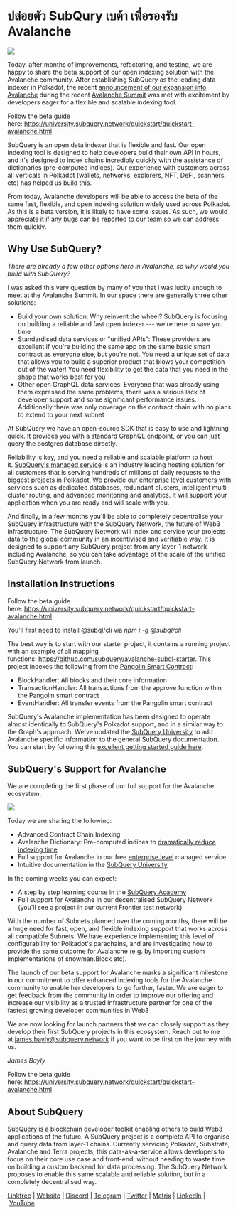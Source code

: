 # ปล่อยตัว SubQury เบต้า เพื่อรองรับ Avalanche

![](https://miro.medium.com/max/1400/1*BiJaESR69-vDimBJmXhQvw.png)

Today, after months of improvements, refactoring, and testing, we are happy to share the beta support of our open indexing solution with the Avalanche community. After establishing SubQuery as the leading data indexer in Polkadot, the recent [announcement of our expansion into Avalanche](./20220321-avalache.md) during the recent [Avalanche Summit](https://www.avalanchesummit.com/agenda) was met with excitement by developers eager for a flexible and scalable indexing tool.

Follow the beta guide here: https://university.subquery.network/quickstart/quickstart-avalanche.html

SubQuery is an open data indexer that is flexible and fast. Our open indexing tool is designed to help developers build their own API in hours, and it's designed to index chains incredibly quickly with the assistance of dictionaries (pre-computed indices). Our experience with customers across all verticals in Polkadot (wallets, networks, explorers, NFT, DeFi, scanners, etc) has helped us build this.

From today, Avalanche developers will be able to access the beta of the same fast, flexible, and open indexing solution widely used across Polkadot. As this is a beta version, it is likely to have some issues. As such, we would appreciate it if any bugs can be reported to our team so we can address them quickly.

## Why Use SubQuery?

_There are already a few other options here in Avalanche, so why would you build with SubQuery?_

I was asked this very question by many of you that I was lucky enough to meet at the Avalanche Summit. In our space there are generally three other solutions:

- Build your own solution: Why reinvent the wheel? SubQuery is focusing on building a reliable and fast open indexer --- we're here to save you time
- Standardised data services or "unified APIs": These providers are excellent if you're building the same app on the same basic smart contract as everyone else, but you're not. You need a unique set of data that allows you to build a superior product that blows your competition out of the water! You need flexibility to get the data that you need in the shape that works best for you
- Other open GraphQL data services: Everyone that was already using them expressed the same problems, there was a serious lack of developer support and some significant performance issues. Additionally there was only coverage on the contract chain with no plans to extend to your next subnet

At SubQuery we have an open-source SDK that is easy to use and lightning quick. It provides you with a standard GraphQL endpoint, or you can just query the postgres database directly.

Reliability is key, and you need a reliable and scalable platform to host it. [SubQuery's managed service](https://subquery.network/managedservices) is an industry leading hosting solution for all customers that is serving hundreds of millions of daily requests to the biggest projects in Polkadot. We provide our [enterprise level customers](./20211228-enterprise-hosted.md) with services such as dedicated databases, redundant clusters, intelligent multi-cluster routing, and advanced monitoring and analytics. It will support your application when you are ready and will scale with you.

And finally, in a few months you'll be able to completely decentralise your SubQuery infrastructure with the SubQuery Network, the future of Web3 infrastructure. The SubQuery Network will index and service your projects data to the global community in an incentivised and verifiable way. It is designed to support any SubQuery project from any layer-1 network including Avalanche, so you can take advantage of the scale of the unified SubQuery Network from launch.

## Installation Instructions

Follow the beta guide here: https://university.subquery.network/quickstart/quickstart-avalanche.html

You'll first need to install @subql/cli via *npm i -g @subql/cli*

The best way is to start with our starter project, it contains a running project with an example of all mapping functions: https://github.com/subquery/avalanche-subql-starter. This project indexes the following from the [Pangolin Smart Contract](https://snowtrace.io/token/0x60781c2586d68229fde47564546784ab3faca982):

- BlockHandler: All blocks and their core information
- TransactionHandler: All transactions from the approve function within the Pangolin smart contract
- EventHandler: All transfer events from the Pangolin smart contract

SubQuery's Avalanche implementation has been designed to operate almost identically to SubQuery's Polkadot support, and in a similar way to the Graph's approach. We've updated the [SubQuery University](https://university.subquery.network/build/introduction.html) to add Avalanche specific information to the general SubQuery documentation. You can start by following this [excellent getting started guide here](https://university.subquery.network/quickstart/quickstart-avalanche.html).

## SubQuery's Support for Avalanche

We are completing the first phase of our full support for the Avalanche ecosystem.

![](https://miro.medium.com/max/1400/0*GUKZJfJCz1nB_3zc)

Today we are sharing the following:

- Advanced Contract Chain Indexing
- Avalanche Dictionary: Pre-computed indices to [dramatically reduce indexing time](./20210630-SubQuery-Just-Got-a-lot-Faster-with-the-Dictionary.md)
- Full support for Avalanche in our free [enterprise level](./20211228-enterprise-hosted.md) managed service
- Intuitive documentation in the [SubQuery University](https://university.subquery.network/)

In the coming weeks you can expect:

- A step by step learning course in the [SubQuery Academy](./20211018-subquery-launches-the-subquery-academy.md)
- Full support for Avalanche in our decentralised SubQuery Network (you'll see a project in our current Frontier test network)

With the number of Subnets planned over the coming months, there will be a huge need for fast, open, and flexible indexing support that works across all compatible Subnets. We have experience implementing this level of configurability for Polkadot's parachains, and are investigating how to provide the same outcome for Avalanche (e.g. by importing custom implementations of snowman.Block etc).

The launch of our beta support for Avalanche marks a significant milestone in our commitment to offer enhanced indexing tools for the Avalanche community to enable her developers to go further, faster. We are eager to get feedback from the community in order to improve our offering and increase our visibility as a trusted infrastructure partner for one of the fastest growing developer communities in Web3

We are now looking for launch partners that we can closely support as they develop their first SubQuery projects in this ecosystem. Reach out to me at james.bayly@subquery.network if you want to be first on the journey with us.

_James Bayly_

Follow the beta guide here: https://university.subquery.network/quickstart/quickstart-avalanche.html

## About SubQuery

[SubQuery](https://subquery.network/) is a blockchain developer toolkit enabling others to build Web3 applications of the future. A SubQuery project is a complete API to organise and query data from layer-1 chains. Currently servicing Polkadot, Substrate, Avalanche and Terra projects, this data-as-a-service allows developers to focus on their core use case and front-end, without needing to waste time on building a custom backend for data processing. The SubQuery Network proposes to enable this same scalable and reliable solution, but in a completely decentralised way.

​​[Linktree](https://linktr.ee/subquerynetwork) | [Website](https://subquery.network/) | [Discord](https://discord.com/invite/78zg8aBSMG) | [Telegram](https://t.me/subquerynetwork) | [Twitter](https://twitter.com/subquerynetwork) | [Matrix](https://matrix.to/#/#subquery:matrix.org) | [LinkedIn](https://www.linkedin.com/company/subquery) | [YouTube](https://www.youtube.com/channel/UCi1a6NUUjegcLHDFLr7CqLw)
